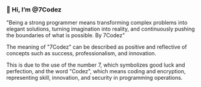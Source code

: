 ### 👋 Hi, I’m @7Codez

"Being a strong programmer means transforming complex problems into elegant solutions, turning imagination into reality, and continuously pushing the boundaries of what is possible. By 7Codez"

The meaning of "7Codez" can be described as positive and reflective of concepts such as success, professionalism, and innovation.

This is due to the use of the number 7, which symbolizes good luck and perfection, and the word "Codez", which means coding and encryption, representing skill, innovation, and security in programming operations.




